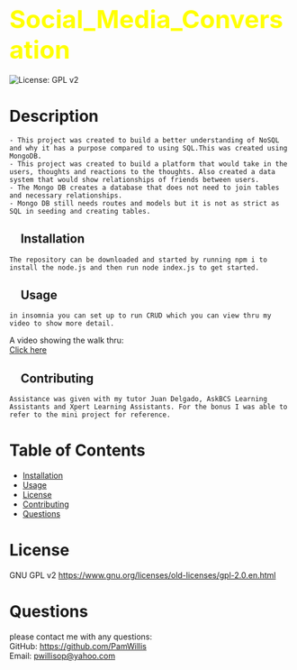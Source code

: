 
## <span style="color: Yellow; font-size: 2.75rem;">Social_Media_Conversation</span>  
![License: GPL v2](https://img.shields.io/badge/License-GPL_v2-blue.svg)

# Description
    - This project was created to build a better understanding of NoSQL and why it has a purpose compared to using SQL.This was created using MongoDB.
    - This project was created to build a platform that would take in the users, thoughts and reactions to the thoughts. Also created a data system that would show relationships of friends between users.
    - The Mongo DB creates a database that does not need to join tables and necessary relationships.
    - Mongo DB still needs routes and models but it is not as strict as SQL in seeding and creating tables.  

## &nbsp;&nbsp;&nbsp;  Installation  
    The repository can be downloaded and started by running npm i to install the node.js and then run node index.js to get started. 

## &nbsp;&nbsp;&nbsp;  Usage  
    in insomnia you can set up to run CRUD which you can view thru my video to show more detail.  
 
 A video showing the walk thru:  
[Click here](https://drive.google.com/file/d/1q4AjATxqBJKJ4Y1ilIMXdKCWCfjxG6fi/view?usp=sharing)  

## &nbsp;&nbsp;&nbsp;  Contributing  
    Assistance was given with my tutor Juan Delgado, AskBCS Learning Assistants and Xpert Learning Assistants. For the bonus I was able to refer to the mini project for reference.


    

# Table of Contents
- [Installation](#installation)
- [Usage](#usage)
- [License](#license)
- [Contributing](#contributing)
- [Questions](#questions)

# License
GNU GPL v2  https://www.gnu.org/licenses/old-licenses/gpl-2.0.en.html

# Questions
please contact me with any questions:  
GitHub: https://github.com/PamWillis  
Email: pwillisop@yahoo.com
